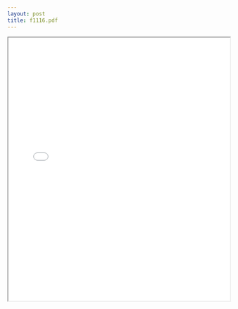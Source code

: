 ```yaml
---
layout: post
title: f1116.pdf
---
```


<div class="pdf-container">
<iframe src="/irs.ea/assets/pdfs/f1116.pdf" height="600" width="100%" allowFullScreen="true"></iframe>
</div>

